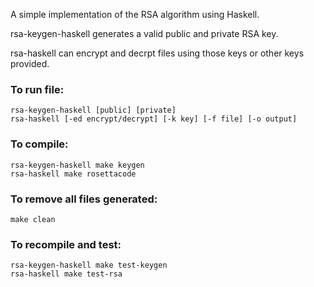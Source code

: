 A simple implementation of the RSA algorithm using Haskell.

rsa-keygen-haskell generates a valid public and private RSA key.

rsa-haskell can encrypt and decrpt files using those keys or other keys provided.
### To run file:
    rsa-keygen-haskell [public] [private]
    rsa-haskell [-ed encrypt/decrypt] [-k key] [-f file] [-o output]
### To compile:
    rsa-keygen-haskell make keygen
    rsa-haskell make rosettacode
### To remove all files generated:
    make clean
### To recompile and test:
    rsa-keygen-haskell make test-keygen
    rsa-haskell make test-rsa

